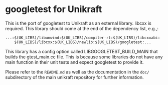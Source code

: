 googletest for Unikraft
===================

This is the port of googletest to Unikraft as an external
library. libcxx is required. This library should come at the end of
the dependency list, e.g.,:

	...:$(UK_LIBS)/libunwind:$(UK_LIBS)/compiler-rt:$(UK_LIBS)/libcxxabi:
        $(UK_LIBS)/libcxx:$(UK_LIBS)/newlib:$(UK_LIBS)/googletest:...
					 
This library has a config option called LIBGOOGLETEST_BUILD_MAIN that
builds the gtest_main.cc file. This is because some libraries do not
have any main function in their unit tests and expect googletest to
provide it.
								 
Please refer to the `README.md` as well as the documentation in the
`doc/` subdirectory of the main unikraft repository for further
information.

